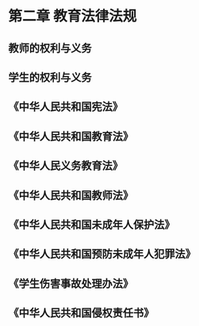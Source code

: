 # 第二章 教育法律法规
## 教师的权利与义务

## 学生的权利与义务

## 《中华人民共和国宪法》

## 《中华人民共和国教育法》

## 《中华人民义务教育法》

## 《中华人民共和国教师法》

## 《中华人民共和国未成年人保护法》

## 《中华人民共和国预防未成年人犯罪法》

## 《学生伤害事故处理办法》

## 《中华人民共和国侵权责任书》
